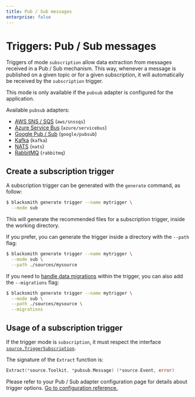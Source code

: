 ```yaml
---
title: Pub / Sub messages
enterprise: false
---
```


# Triggers: Pub / Sub messages

Triggers of mode `subscription` allow data extraction from messages received in a
Pub / Sub mechanism. This way, whenever a message is published on a given topic
or for a given subscription, it will automatically be received by the `subscription`
trigger.

This mode is only available if the `pubsub` adapter is configured for the application.

Available `pubsub` adapters:
- [AWS SNS / SQS](/blacksmith/options/pubsub/aws) (`aws/snssqs`)
- [Azure Service Bus](/blacksmith/options/pubsub/azure) (`azure/servicebus`)
- [Google Pub / Sub](/blacksmith/options/pubsub/google) (`google/pubsub`)
- [Kafka](/blacksmith/options/pubsub/kafka) (`kafka`)
- [NATS](/blacksmith/options/pubsub/nats) (`nats`)
- [RabbitMQ](/blacksmith/options/pubsub/rabbitmq) (`rabbitmq`)

## Create a subscription trigger

A subscription trigger can be generated with the `generate` command, as follow:
```bash
$ blacksmith generate trigger --name mytrigger \
  --mode sub

```

This will generate the recommended files for a subscription trigger, inside the working
directory.

If you prefer, you can generate the trigger inside a directory with the `--path`
flag:
```bash
$ blacksmith generate trigger --name mytrigger \
  --mode sub \
  --path ./sources/mysource

```

If you need to [handle data migrations](/blacksmith/practices/management/migrations)
within the trigger, you can also add the `--migrations` flag:
```bash
$ blacksmith generate trigger --name mytrigger \
  --mode sub \
  --path ./sources/mysource \
  --migrations

```

## Usage of a subscription trigger

If the trigger mode is `subscription`, it must respect the interface
[`source.TriggerSubscription`](https://pkg.go.dev/github.com/nunchistudio/blacksmith/flow/source?tab=doc#TriggerSubscription).

The signature of the `Extract` function is:
```go
Extract(*source.Toolkit, *pubsub.Message) (*source.Event, error)

```

Please refer to your Pub / Sub adapter configuration page for details about trigger
options. [Go to configuration reference.](/blacksmith/options)
